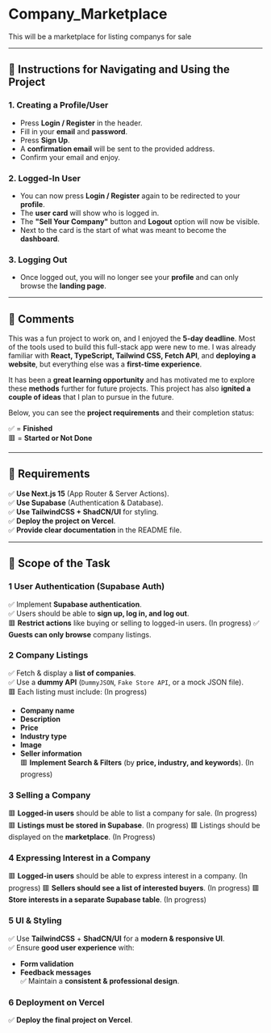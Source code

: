 # Company_Marketplace
This will be a marketplace for listing companys for sale

---

## **📄 Instructions for Navigating and Using the Project**  

### **1. Creating a Profile/User**  
- Press **Login / Register** in the header.  
- Fill in your **email** and **password**.  
- Press **Sign Up**.  
- A **confirmation email** will be sent to the provided address.  
- Confirm your email and enjoy.  

### **2. Logged-In User**  
- You can now press **Login / Register** again to be redirected to your **profile**.  
- The **user card** will show who is logged in.  
- The **"Sell Your Company"** button and **Logout** option will now be visible.  
- Next to the card is the start of what was meant to become the **dashboard**.  

### **3. Logging Out**  
- Once logged out, you will no longer see your **profile** and can only browse the **landing page**.  

---

## **💬 Comments**  
This was a fun project to work on, and I enjoyed the **5-day deadline**. Most of the tools used to build this full-stack app were new to me. I was already familiar with **React, TypeScript, Tailwind CSS, Fetch API**, and **deploying a website**, but everything else was a **first-time experience**.  

It has been a **great learning opportunity** and has motivated me to explore these **methods** further for future projects. This project has also **ignited a couple of ideas** that I plan to pursue in the future.  

Below, you can see the **project requirements** and their completion status:  

✅ = **Finished**  
🟥 = **Started or Not Done**  

---

## **📌 Requirements**
✅ **Use Next.js 15** (App Router & Server Actions).  
✅ **Use Supabase** (Authentication & Database).  
✅ **Use TailwindCSS + ShadCN/UI** for styling.  
✅ **Deploy the project on Vercel**.  
✅ **Provide clear documentation** in the README file.  

---

## **📌 Scope of the Task**
### 1 User Authentication (Supabase Auth)
✅ Implement **Supabase authentication**.  
✅ Users should be able to **sign up, log in, and log out**.  
🟥 **Restrict actions** like buying or selling to logged-in users. (In progress) 
✅ **Guests can only browse** company listings.  

### 2 Company Listings
✅ Fetch & display a **list of companies**.  
✅ Use a **dummy API** (`DummyJSON`, `Fake Store API`, or a mock JSON file).  
🟥 Each listing must include:  (In progress)
  - **Company name**  
  - **Description**  
  - **Price**  
  - **Industry type**  
  - **Image**  
  - **Seller information**  
🟥 **Implement Search & Filters** (by **price, industry, and keywords**).  (In progress)

###  3 Selling a Company
🟥 **Logged-in users** should be able to list a company for sale.  (In progress)
🟥 **Listings must be stored in Supabase**.  (In progress)
🟥 Listings should be displayed on the **marketplace**.  (In Progress)

###  4 Expressing Interest in a Company
🟥 **Logged-in users** should be able to express interest in a company.  (In progress)
🟥 **Sellers should see a list of interested buyers**.  (In progress)
🟥 **Store interests in a separate Supabase table**.  (In progress)

### 5 UI & Styling
✅ Use **TailwindCSS** + **ShadCN/UI** for a **modern & responsive UI**.  
✅ Ensure **good user experience** with:  
  - **Form validation**  
  - **Feedback messages**  
✅ Maintain a **consistent & professional design**.  

###  6 Deployment on Vercel
✅ **Deploy the final project on Vercel**.  
